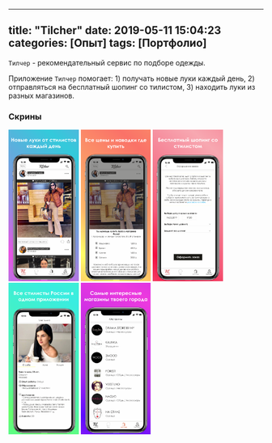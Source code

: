 
---
title:  "Tilcher"
date:   2019-05-11 15:04:23
categories: [Опыт]
tags: [Портфолио]
---

`Тилчер` - рекомендательный сервис по подборе одежды. 

Приложение `Тилчер` помогает: 1) получать новые луки каждый день, 2) отправляться на бесплатный шопинг со тилистом, 3)  находить луки из разных магазинов. 

### Скрины

<img src="/images/blog/2019/tilcher/1.png" height="300em" />
<img src="/images/blog/2019/tilcher/2.png" height="300em" />
<img src="/images/blog/2019/tilcher/3.png" height="300em" />
<img src="/images/blog/2019/tilcher/4.png" height="300em" />
<img src="/images/blog/2019/tilcher/5.png" height="300em" />


